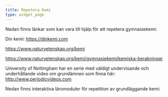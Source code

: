 ```yaml
---
title: Repetera Kemi
type: widget_page
---
```


Nedan finns länkar som kan vara till hjälp för att repetera gymnasiekemi:

Din kemi: https://dinkemi.com
  
https://www.naturvetenskap.org/kemi

https://www.naturvetenskap.org/kemi/gymnasiekemi/kemiska-berakningar
  
University of Nottingham har en serie med väldigt undervisande och underhållande video om grundämnen som finna här: http://www.periodicvideos.com  
  

Nedan finns interaktiva läromoduler för repetition av grundläggande kemi:
<br>

